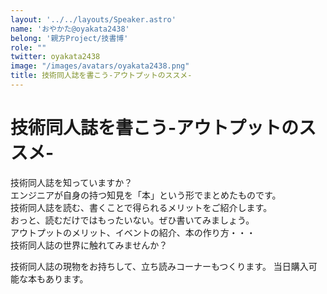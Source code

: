```yaml
---
layout: '../../layouts/Speaker.astro'
name: 'おやかた@oyakata2438'
belong: '親方Project/技書博'
role: ""
twitter: oyakata2438
image: "/images/avatars/oyakata2438.png"
title: 技術同人誌を書こう-アウトプットのススメ-
---
```


# 技術同人誌を書こう-アウトプットのススメ-

技術同人誌を知っていますか？  
エンジニアが自身の持つ知見を「本」という形でまとめたものです。  
技術同人誌を読む、書くことで得られるメリットをご紹介します。  
おっと、読むだけではもったいない。ぜひ書いてみましょう。   
アウトプットのメリット、イベントの紹介、本の作り方・・・  
技術同人誌の世界に触れてみませんか？  
  
技術同人誌の現物をお持ちして、立ち読みコーナーもつくります。
当日購入可能な本もあります。

